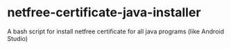 # netfree-certificate-java-installer
A bash script for install netfree certificate for all java programs (like Android Studio)
